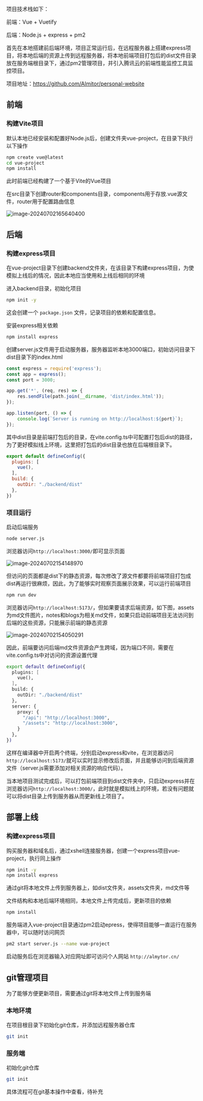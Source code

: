 项目技术栈如下：

前端：Vue + Vuetify 

后端：Node.js + express + pm2

首先在本地搭建前后端环境，项目正常运行后，在远程服务器上搭建express项目，将本地后端的资源上传到远程服务器，将本地前端项目打包后的dist文件目录放在服务端根目录下，通过pm2管理项目，并引入腾讯云的前端性能监控工具监控项目。

项目地址：https://github.com/Almitor/personal-website

## 前端

### 构建Vite项目

默认本地已经安装和配置好Node.js后，创建文件夹vue-project，在目录下执行以下操作

```bash
npm create vue@latest
cd vue-project
npm install
```

此时前端已经构建了一个基于Vite的Vue项目

在src目录下创建router和components目录，components用于存放.vue源文件，router用于配置路由信息

![image-20240702165640400](./assets/image-20240702165640400.png)



## 后端

### 构建express项目

在vue-project目录下创建backend文件夹，在该目录下构建express项目，为使模拟上线后的情况，因此本地应当使用和上线后相同的环境

进入backend目录，初始化项目

```bash
npm init -y
```

这会创建一个 `package.json` 文件，记录项目的依赖和配置信息。

安装express相关依赖

```bash
npm install express
```

创建server.js文件用于启动服务器，服务器监听本地3000端口，初始访问目录下dist目录下的index.html

```javascript
const express = require('express');
const app = express();
const port = 3000;

app.get('*', (req, res) => {
    res.sendFile(path.join(__dirname, 'dist/index.html'));
});

app.listen(port, () => {
    console.log(`Server is running on http://localhost:${port}`);
});
```

其中dist目录是前端打包后的目录，在vite.config.ts中可配置打包后dist的路径，为了更好模拟线上环境，这里把打包后的dist目录也放在后端根目录下。

```javascript
export default defineConfig({
  plugins: [
    vue(),
  ],
  build: {
    outDir: "./backend/dist"
  },
})
```

### 项目运行

启动后端服务

```bash
node server.js
```

浏览器访问`http://localhost:3000/`即可显示页面

![image-20240702154148970](./assets/image-20240702154148970.png)

但访问的页面都是dist下的静态资源，每次修改了源文件都要将前端项目打包成dist再运行很麻烦，因此，为了能够实时观察页面展示效果，可以运行前端项目

```bash
npm run dev
```

浏览器访问`http://localhost:5173/`，但如果要请求后端资源，如下图，assets为md文件图片，notes和blogs为相关md文件，如果只启动前端项目无法访问到后端的这些资源，只能展示前端的静态资源

![image-20240702154050291](./assets/image-20240702154050291.png)

因此，前端要访问后端md文件资源会产生跨域，因为端口不同，需要在vite.config.ts中对访问的资源设置代理

```bash
export default defineConfig({
  plugins: [
    vue(),
  ],
  build: {
    outDir: "./backend/dist"
  },
  server: {
    proxy: {
      "/api": "http://localhost:3000",
      "/assets": "http://localhost:3000",
    }
  },
})
```

这样在编译器中开启两个终端，分别启动express和vite，在浏览器访问`http://localhost:5173/`就可以实时显示修改后页面，并且能够访问到后端资源文件（server.js需要添加对相关资源的响应代码）。

当本地项目测试完成后，可以打包前端项目到dist文件夹中，只启动express并在浏览器访问`http://localhost:3000/`，此时就是模拟线上的环境，若没有问题就可以将dist目录上传到服务器从而更新线上项目了。



## 部署上线

### 构建express项目

购买服务器和域名后，通过xshell连接服务器，创建一个express项目vue-project，执行同上操作

```bash
npm init -y
npm install express
```

通过git将本地文件上传到服务器上，如dist文件夹，assets文件夹，md文件等

文件结构和本地后端环境相同，本地文件上传完成后，更新项目的依赖

```bash
npm install
```

服务端进入vue-project目录通过pm2启动epress，使得项目能够一直运行在服务器中，可以随时访问网页

```bash
pm2 start server.js --name vue-project
```

启动服务后在浏览器输入对应网址即可访问个人网站  `http://almytor.cn/`





## git管理项目

为了能够方便更新项目，需要通过git将本地文件上传到服务端

### 本地环境

在项目根目录下初始化git仓库，并添加远程服务器仓库

```sh
git init
```

### 服务端

初始化git仓库

```sh
git init
```

具体流程可在git基本操作中查看，待补充

